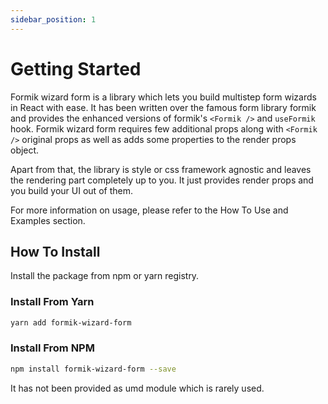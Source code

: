 ```yaml
---
sidebar_position: 1
---
```


# Getting Started

Formik wizard form is a library which lets you build multistep form wizards in React with ease. It has been written over the famous form library formik and provides the enhanced versions of formik's `<Formik />` and `useFormik` hook. Formik wizard form requires few additional props along with `<Formik />` original props as well as adds some properties to the render props object.

Apart from that, the library is style or css framework agnostic and leaves the rendering part completely up to you. It just provides render props and you build your UI out of them.

For more information on usage, please refer to the How To Use and Examples section.

## How To Install

Install the package from npm or yarn registry.

### Install From Yarn

```bash
yarn add formik-wizard-form
```

### Install From NPM

```bash
npm install formik-wizard-form --save
```

It has not been provided as umd module which is rarely used.
